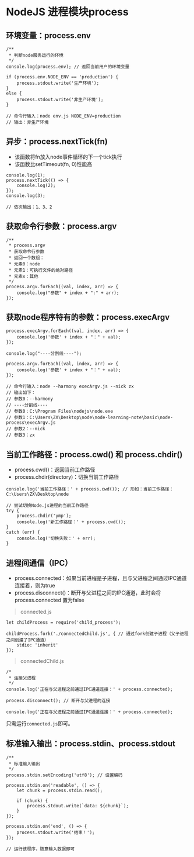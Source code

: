 # NodeJS 进程模块process

## 环境变量：process.env

```
/** 
 * 判断node服务运行的环境
 */
console.log(process.env); // 返回当前用户的环境变量

if (process.env.NODE_ENV == 'production') {
	process.stdout.write('生产环境');
}
else {
	process.stdout.write('非生产环境');
}

// 命令行输入：node env.js NODE_ENV=production
// 输出：非生产环境
```

## 异步：process.nextTick(fn)
* 该函数将fn放入node事件循环的下一个tick执行
* 该函数比setTimeout(fn, 0)性能高

```
console.log(1);
process.nextTick(() => {
	console.log(2);
});
console.log(3);

// 依次输出：1、3、2
```

## 获取命令行参数：process.argv

```
/**
 * process.argv
 * 获取命令行参数
 * 返回一个数组：
 * 元素0：node
 * 元素1：可执行文件的绝对路径
 * 元素x：其他
 */
process.argv.forEach((val, index, arr) => {
	console.log("参数" + index + ":" + arr);
});

```

## 获取node程序特有的参数：process.execArgv

```
process.execArgv.forEach((val, index, arr) => {
	console.log('参数' + index + "：" + val);
});

console.log("----分割线----");

process.argv.forEach((val, index, arr) => {
	console.log('参数' + index + "：" + val);
});

// 命令行输入：node --harmony execArgv.js --nick zx
// 输出如下：
// 参数0：--harmony
// ----分割线----
// 参数0：C:\Program Files\nodejs\node.exe
// 参数1：C:\Users\ZX\Desktop\node\node-learning-note\basic\node-process\execArgv.js
// 参数2：--nick
// 参数3：zx
```

## 当前工作路径：process.cwd() 和 process.chdir()
* process.cwd()：返回当前工作路径
* process.chdir(directory)：切换当前工作路径

```
console.log('当前工作路径：' + process.cwd()); // 形如：当前工作路径：C:\Users\ZX\Desktop\node

// 尝试切换Node.js进程的当前工作路径
try {
	process.chdir('ymp');
	console.log('新工作路径：' + process.cwd());
}
catch (err) {
	console.log('切换失败：' + err);
}
```

## 进程间通信（IPC）
* process.connected：如果当前进程是子进程，且与父进程之间通过IPC通道连接着，则为true
* process.disconnect()：断开与父进程之间的IPC通道，此时会将 process.connected 置为false

> connected.js

```
let childProcess = require('child_process');

childProcess.fork('./connectedChild.js', { // 通过fork创建子进程（父子进程之间创建了IPC通道）
	stdio: 'inherit'
});
```

> connectedChild.js

```
/*
 * 连接父进程
 */
console.log('正在与父进程之前通过IPC通道连接：' + process.connected);

process.disconnect(); // 断开与父进程的连接

console.log('正在与父进程之前通过IPC通道连接：' + process.connected);
```

只需运行`connected.js`即可。

## 标准输入输出：process.stdin、process.stdout

```
/**	
 * 标准输入输出
 */
process.stdin.setEncoding('utf8'); // 设置编码

process.stdin.on('readable', () => {
	let chunk = process.stdin.read();

	if (chunk) {
		process.stdout.write(`data: ${chunk}`);
	}
});

process.stdin.on('end', () => {
	process.stdout.write('结束！');
});

// 运行该程序，随意输入数据即可
```